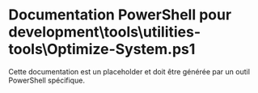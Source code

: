 # Documentation PowerShell pour development\tools\utilities-tools\Optimize-System.ps1

Cette documentation est un placeholder et doit être générée par un outil PowerShell spécifique.
